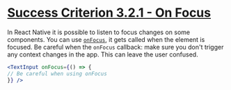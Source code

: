 # [Success Criterion 3.2.1 - On Focus](https://www.w3.org/WAI/WCAG21/Understanding/on-focus.html)

In React Native it is possible to listen to focus changes on some components. You can use [`onFocus`](https://reactnative.dev/docs/next/textinput#onfocus), it gets called when the element is focused. Be careful when the `onFocus` callback: make sure you don't trigger any context changes in the app. This can leave the user confused.

```jsx
<TextInput onFocus={() => {
// Be careful when using onFocus
}} />
```
